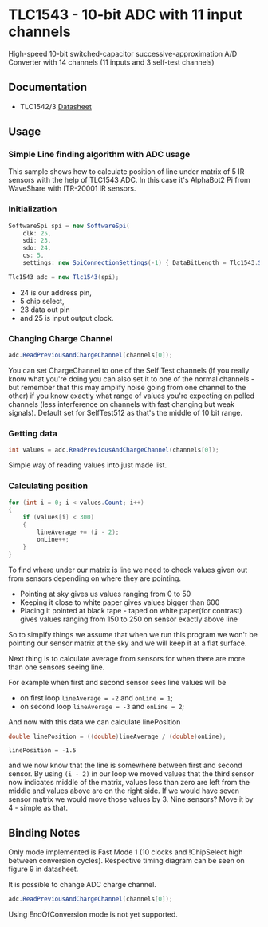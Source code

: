 # TLC1543 - 10-bit ADC with 11 input channels

High-speed 10-bit switched-capacitor successive-approximation A/D Converter with 14 channels (11 inputs and 3 self-test channels)

## Documentation

- TLC1542/3 [Datasheet](https://www.ti.com/lit/ds/symlink/tlc1543.pdf)

## Usage

### Simple Line finding algorithm with ADC usage

This sample shows how to calculate position of line under matrix of 5 IR sensors with the help of TLC1543 ADC. In this case it's AlphaBot2 Pi from WaveShare with ITR-20001 IR sensors.

### Initialization

```csharp
SoftwareSpi spi = new SoftwareSpi(
    clk: 25,
    sdi: 23,
    sdo: 24,
    cs: 5,
    settings: new SpiConnectionSettings(-1) { DataBitLength = Tlc1543.SpiDataBitLength });

Tlc1543 adc = new Tlc1543(spi);
```

- 24 is our address pin,
- 5 chip select,
- 23 data out pin
- and 25 is input output clock.

### Changing Charge Channel

```csharp
adc.ReadPreviousAndChargeChannel(channels[0]);
```

You can set ChargeChannel to one of the Self Test channels (if you really know what you're doing you can also set it to one of the normal channels - but remember that this may amplify noise going from one channel to the other) if you know exactly what range of values you're expecting on polled channels (less interference on channels with fast changing but weak signals). Default set for SelfTest512 as that's the middle of 10 bit range.

### Getting data

```csharp
int values = adc.ReadPreviousAndChargeChannel(channels[0]);
```

Simple way of reading values into just made list.

### Calculating position

```csharp
for (int i = 0; i < values.Count; i++)
{
    if (values[i] < 300)
    {
        lineAverage += (i - 2);
        onLine++;
    }
}
```

To find where under our matrix is line we need to check values given out from sensors depending on where they are pointing.

- Pointing at sky gives us values ranging from 0 to 50
- Keeping it close to white paper gives values bigger than 600
- Placing it pointed at black tape - taped on white paper(for contrast) gives values ranging from 150 to 250 on sensor exactly above line

So to simplfy things we assume that when we run this program we won't be pointing our sensor matrix at the sky and we will keep it at a flat surface.

Next thing is to calculate average from sensors for when there are more than one sensors seeing line.

For example when first and second sensor sees line values will be

- on first loop `lineAverage = -2` and `onLine = 1`;
- on second loop `lineAverage = -3` and `onLine = 2`;

And now with this data we can calculate linePosition

```csharp
double linePosition = ((double)lineAverage / (double)onLine);
```

`linePosition = -1.5`

and we now know that the line is somewhere between first and second sensor. By using `(i - 2)` in our loop we moved values that the third sensor now indicates middle of the matrix, values less than zero are left from the middle and values above are on the right side. If we would have seven sensor matrix we would move those values by 3. Nine sensors? Move it by 4 - simple as that.

## Binding Notes

Only mode implemented is Fast Mode 1 (10 clocks and !ChipSelect high between conversion cycles).
Respective timing diagram can be seen on figure 9 in datasheet.

It is possible to change ADC charge channel.

```csharp
adc.ReadPreviousAndChargeChannel(channels[0]);
```

Using EndOfConversion mode is not yet supported.
